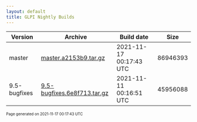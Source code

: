 ```yaml
---
layout: default
title: GLPI Nightly Builds
---
```


Version|Archive|Build date|Size
---|---|---|---
master|[master.a2153b9.tar.gz](master.a2153b9.tar.gz)|2021-11-17 00:17:43 UTC|86946393
9.5-bugfixes|[9.5-bugfixes.6e8f713.tar.gz](9.5-bugfixes.6e8f713.tar.gz)|2021-11-11 00:16:51 UTC|45956088

<font size="1">Page generated on 2021-11-17 00:17:43 UTC</font>
